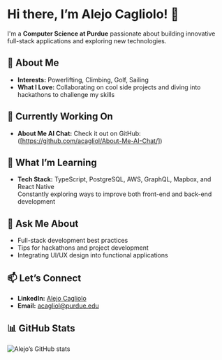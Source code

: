# Hi there, I’m Alejo Cagliolo! 👋

I'm a **Computer Science at Purdue** passionate about building innovative full-stack applications and exploring new technologies.

## 🚀 About Me
- **Interests:** Powerlifting, Climbing, Golf, Sailing
- **What I Love:** Collaborating on cool side projects and diving into hackathons to challenge my skills

## 🔭 Currently Working On
- **About Me AI Chat:** Check it out on GitHub: ([https://github.com/acagliol/About-Me-AI-Chat/])

## 🌱 What I’m Learning
- **Tech Stack:** TypeScript, PostgreSQL, AWS, GraphQL, Mapbox, and React Native  
  Constantly exploring ways to improve both front-end and back-end development

## 💬 Ask Me About
- Full-stack development best practices
- Tips for hackathons and project development
- Integrating UI/UX design into functional applications

## 📫 Let’s Connect
- **LinkedIn:** [Alejo Cagliolo](https://www.linkedin.com/in/alejo-cagliolo/)
- **Email:** [acagliol@purdue.edu](mailto:acagliol@purdue.edu)

## 📊 GitHub Stats
![Alejo’s GitHub stats](https://github-readme-stats.vercel.app/api?username=acagliol&show_icons=true&theme=radical)
